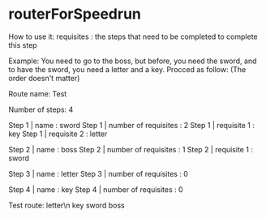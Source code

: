 # routerForSpeedrun
How to use it:
requisites : the steps that need to be completed to complete this step

Example:
You need to go to the boss, but before, you need the sword, and to have the sword, you need a letter and a key. Procced as follow:
(The order doesn't matter)

Route name: Test

Number of steps: 4

Step 1 | name : sword
Step 1 | number of requisites : 2
Step 1 | requisite 1 : key
Step 1 | requisite 2 : letter

Step 2 | name : boss
Step 2 | number of requisites : 1
Step 2 | requisite 1 : sword

Step 3 | name : letter
Step 3 | number of requisites : 0

Step 4 | name : key
Step 4 | number of requisites : 0

Test route:
letter\n
key
sword
boss
